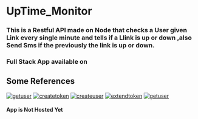 # UpTime_Monitor
### This is a Restful API made on Node that checks a User given Link every single minute and tells if a Llink is up or down ,also Send Sms if the previously the link is up or down.
### Full Stack App available on 
## Some References
<a href="https://ibb.co/dkdLtK1"><img src="https://i.ibb.co/dkdLtK1/getuser.png" alt="getuser" border="0"></a>
<a href="https://ibb.co/WzLQSY8"><img src="https://i.ibb.co/WzLQSY8/createtoken.png" alt="createtoken" border="0"></a> <a href="https://ibb.co/w0VQ55r"><img src="https://i.ibb.co/w0VQ55r/createuser.png" alt="createuser" border="0"></a> <a href="https://ibb.co/YfhTj8B"><img src="https://i.ibb.co/YfhTj8B/extendtoken.png" alt="extendtoken" border="0"></a> <a href="https://ibb.co/dkdLtK1"><img src="https://i.ibb.co/dkdLtK1/getuser.png" alt="getuser" border="0"></a>

#### App is Not Hosted Yet

